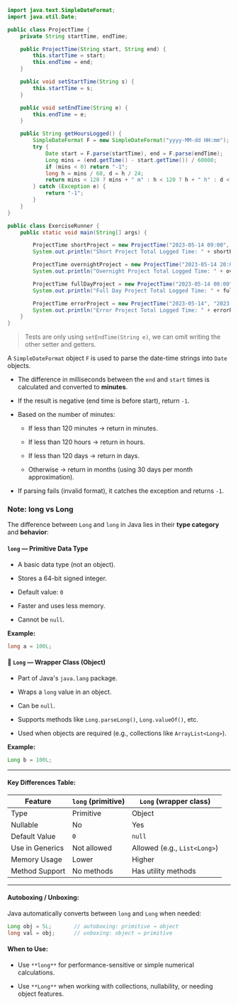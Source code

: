 ```java
import java.text.SimpleDateFormat;
import java.util.Date;

public class ProjectTime {
    private String startTime, endTime;

    public ProjectTime(String start, String end) {
        this.startTime = start;
        this.endTime = end;
    }

    public void setStartTime(String s) {
        this.startTime = s;
    }

    public void setEndTime(String e) {
        this.endTime = e;
    }

    public String getHoursLogged() {
        SimpleDateFormat F = new SimpleDateFormat("yyyy-MM-dd HH:mm");
        try {
            Date start = F.parse(startTime), end = F.parse(endTime);
            Long mins = (end.getTime() - start.getTime()) / 60000;
            if (mins < 0) return "-1";
            long h = mins / 60, d = h / 24;
            return mins < 120 ? mins + " m" : h < 120 ? h + " h" : d < 120 ? d + " d" : (d / 30) + " mo";
        } catch (Exception e) {
            return "-1";
        }
    }
}

public class ExerciseRunner {
    public static void main(String[] args) {

        ProjectTime shortProject = new ProjectTime("2023-05-14 09:00", "2023-05-14 09:30");
        System.out.println("Short Project Total Logged Time: " + shortProject.getHoursLogged());

        ProjectTime overnightProject = new ProjectTime("2023-05-14 20:00", "2023-05-15 08:00");
        System.out.println("Overnight Project Total Logged Time: " + overnightProject.getHoursLogged());

        ProjectTime fullDayProject = new ProjectTime("2023-05-14 00:00", "2023-05-15 00:00");
        System.out.println("Full Day Project Total Logged Time: " + fullDayProject.getHoursLogged());

        ProjectTime errorProject = new ProjectTime("2023-05-14", "2023-05-15 08:00");
        System.out.println("Error Project Total Logged Time: " + errorProject.getHoursLogged());
    }
}
```

> Tests are only using `setEndTime(String e)`, we can omit writing the other setter and getters.

   A `SimpleDateFormat` object `F` is used to parse the date-time strings into `Date` objects.
    
-   The difference in milliseconds between the `end` and `start` times is calculated and converted to **minutes**.
    
-   If the result is negative (end time is before start), return `-1`.
    
-   Based on the number of minutes:
    
    -   If less than 120 minutes → return in minutes.
        
    -   If less than 120 hours → return in hours.
        
    -   If less than 120 days → return in days.
        
    -   Otherwise → return in months (using 30 days per month approximation).
        
-   If parsing fails (invalid format), it catches the exception and returns `-1`.

### Note: long vs Long

The difference between `Long` and `long` in Java lies in their **type category** and **behavior**:

####  `long` — **Primitive Data Type**

-   A basic data type (not an object).
    
-   Stores a 64-bit signed integer.
    
-   Default value: `0`
    
-   Faster and uses less memory.
    
-   Cannot be `null`.
    

**Example:**

```java
long a = 100L;
```

#### 🔹 `Long` — **Wrapper Class (Object)**

-   Part of Java's `java.lang` package.
    
-   Wraps a `long` value in an object.
    
-   Can be `null`.
    
-   Supports methods like `Long.parseLong()`, `Long.valueOf()`, etc.
    
-   Used when objects are required (e.g., collections like `ArrayList<Long>`).
    

**Example:**

```java
Long b = 100L;
```

---

####  Key Differences Table:

| Feature | `long` (primitive) | `Long` (wrapper class) |
| --- | --- | --- |
| Type | Primitive | Object |
| Nullable | No | Yes |
| Default Value | `0` | `null` |
| Use in Generics | Not allowed | Allowed (e.g., `List<Long>`) |
| Memory Usage | Lower | Higher |
| Method Support | No methods | Has utility methods |

---

#### Autoboxing / Unboxing:

Java automatically converts between `long` and `Long` when needed:

```java
Long obj = 5L;       // autoboxing: primitive → object
long val = obj;      // unboxing: object → primitive
```


####  When to Use:

-   Use `**long**` for performance-sensitive or simple numerical calculations.
    
-   Use `**Long**` when working with collections, nullability, or needing object features.